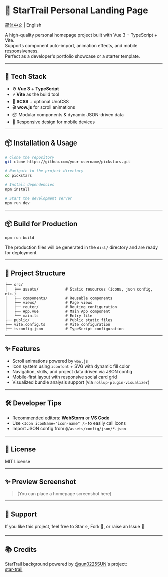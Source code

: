 # 🌟 StarTrail Personal Landing Page

[简体中文](README-zh.md) | English

A high-quality personal homepage project built with Vue 3 + TypeScript + Vite.  
Supports component auto-import, animation effects, and mobile responsiveness.  
Perfect as a developer's portfolio showcase or a starter template.

---

## 🚀 Tech Stack

- ⚙️ **Vue 3** + **TypeScript**
- ⚡ **Vite** as the build tool
- 🎨 **SCSS** + optional UnoCSS
- 🎬 **wow.js** for scroll animations
- 📦 Modular components & dynamic JSON-driven data
- 📱 Responsive design for mobile devices

---

## 📦 Installation & Usage

```bash
# Clone the repository
git clone https://github.com/your-username/pickstars.git

# Navigate to the project directory
cd pickstars

# Install dependencies
npm install

# Start the development server
npm run dev
```

---

## 📦 Build for Production

```bash
npm run build
```

The production files will be generated in the `dist/` directory and are ready for deployment.

---

## 📁 Project Structure

```
├── src/
│   ├── assets/            # Static resources (icons, json config, etc.)
│   ├── components/        # Reusable components
│   ├── views/             # Page views
│   ├── router/            # Routing configuration
│   ├── App.vue            # Main App component
│   └── main.ts            # Entry file
├── public/                # Public static files
├── vite.config.ts         # Vite configuration
├── tsconfig.json          # TypeScript configuration
```

---

## ✨ Features

- Scroll animations powered by `wow.js`
- Icon system using `iconfont` + SVG with dynamic fill color
- Navigation, skills, and project data driven via JSON config
- Mobile-first layout with responsive social card grid
- Visualized bundle analysis support (via `rollup-plugin-visualizer`)

---

## 🛠 Developer Tips

- Recommended editors: **WebStorm** or **VS Code**
- Use `<Icon iconName="icon-name" />` to easily call icons
- Import JSON config from `@/assets/config/json/*.json`

---

## 📄 License

MIT License

---

## ✨ Preview Screenshot

> (You can place a homepage screenshot here)

---

## 🙌 Support

If you like this project, feel free to Star ⭐, Fork 🍴, or raise an Issue 👀

---

## 📚 Credits

StarTrail background powered by [@sun0225SUN](https://github.com/sun0225SUN)'s project:  
[star-trail](https://github.com/sun0225SUN/star-trail)

